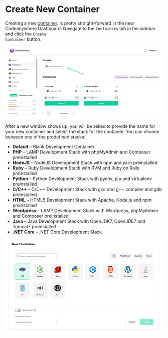 # Create New Container

Creating a new [container](/getting-started/faq/what-is-a-container). is pretty straight-forward in the new Codeanywhere Dashboard. Navigate to the <code>Containers</code> tab in the sidebar and click the <code>Create Container</code> button.

<p><img src="/images/dashboard/containers/create-container-1.png" alt="Create new container" class="width-90"/></p>

After a new window shows up, you will be asked to provide the name for your new container and select the stack for the container. You can choose between one of the predefined stacks:

- **Default** – Blank Development Container
- **PHP** – LAMP Development Stack with phpMyAdmin and Composer preinstalled
- **NodeJS** – NodeJS Development Stack with npm and yarn preinstalled
- **Ruby** – Ruby Development Stack with RVM and Ruby on Rails preinstalled
- **Python** – Python Development Stack with pyenv, pip and virtualenv preinstalled
- **C/C++** – C/C++ Development Stack with gcc and g++ compiler and gdb preinstalled
- **HTML** – HTML5 Development Stack with Apache, Node.js and npm preinstalled
- **Wordpress** – LAMP Development Stack with Wordpress, phpMyAdmin and Composer preinstalled
- **Java** – Java Development Stack with OpenJDK7, OpenJDE7 and Tomcat7 preinstalled
- **.NET Core** – .NET Core Development Stack

<p><img src="/images/dashboard/containers/create-container-2.png" alt="Create container modal" class="width-90"/></p>
